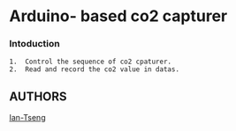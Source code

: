 # Arduino- based co2 capturer




### Intoduction 
```
1.  Control the sequence of co2 cpaturer.
2.  Read and record the co2 value in datas.
```


## AUTHORS
[Ian-Tseng](https://github.com/Ian-Tseng/)
